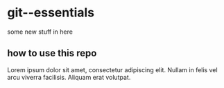 # git--essentials

some new stuff in here

## how to use this repo

Lorem ipsum dolor sit amet, consectetur adipiscing elit. Nullam in felis vel arcu viverra facilisis. Aliquam erat volutpat.
